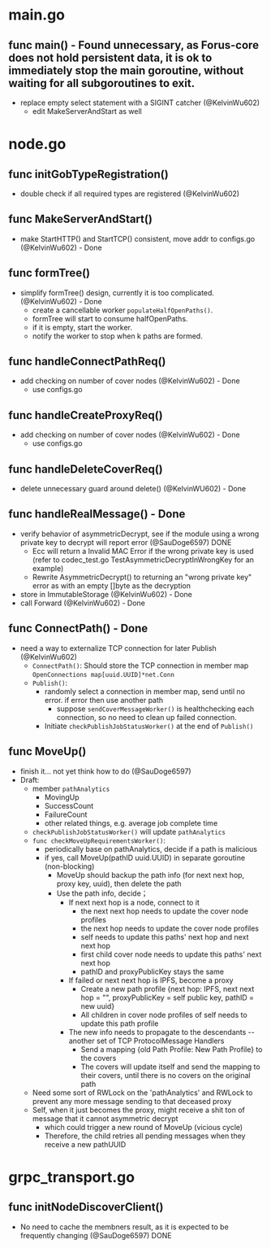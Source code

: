 # main.go

## func main() - Found unnecessary, as Forus-core does not hold persistent data, it is ok to immediately stop the main goroutine, without waiting for all subgoroutines to exit.

- replace empty select statement with a SIGINT catcher (@KelvinWu602)
    - edit MakeServerAndStart as well


# node.go

## func initGobTypeRegistration()

- double check if all required types are registered (@KelvinWu602)

## func MakeServerAndStart()

- make StartHTTP() and StartTCP() consistent, move addr to configs.go (@KelvinWu602) - Done

## func formTree()

- simplify formTree() design, currently it is too complicated. (@KelvinWu602) - Done
    - create a cancellable worker `populateHalfOpenPaths()`.
    - formTree will start to consume halfOpenPaths.
    - if it is empty, start the worker.
    - notify the worker to stop when k paths are formed.

## func handleConnectPathReq()

- add checking on number of cover nodes (@KelvinWu602) - Done
    - use configs.go

## func handleCreateProxyReq()

- add checking on number of cover nodes (@KelvinWu602) - Done
    - use configs.go

## func handleDeleteCoverReq()

- delete unnecessary guard around delete() (@KelvinWU602) - Done

## func handleRealMessage() - Done

- verify behavior of asymmetricDecrypt, see if the module using a wrong private key to decrypt will report error (@SauDoge6597) DONE
  - Ecc will return a Invalid MAC Error if the wrong private key is used (refer to codec_test.go TestAsymmetricDecryptInWrongKey for an example)
  - Rewrite AsymmetricDecrypt() to returning an "wrong private key" error as with an empty []byte as the decryption
- store in ImmutableStorage (@KelvinWu602) - Done
- call Forward (@KelvinWu602) - Done

## func ConnectPath() - Done

- need a way to externalize TCP connection for later Publish (@KelvinWu602)
    - `ConnectPath()`: Should store the TCP connection in member map `OpenConnections map[uuid.UUID]*net.Conn`
    - `Publish()`: 
        - randomly select a connection in member map, send until no error. if error then use another path
            - suppose `sendCoverMessageWorker()` is healthchecking each connection, so no need to clean up failed connection. 
        - Initiate `checkPublishJobStatusWorker()` at the end of `Publish()`

## func MoveUp()

- finish it... not yet think how to do (@SauDoge6597)
- Draft:
    - member `pathAnalytics`
        - MovingUp
        - SuccessCount
        - FailureCount
        - other related things, e.g. average job complete time
    - `checkPublishJobStatusWorker()` will update `pathAnalytics`
    - `func checkMoveUpRequirementsWorker()`: 
        - periodically base on pathAnalytics, decide if a path is malicious
        - if yes, call MoveUp(pathID uuid.UUID) in separate goroutine (non-blocking)
            - MoveUp should backup the path info (for next next hop, proxy key, uuid), then delete the path 
            - Use the path info, decide；
                - If next next hop is a node, connect to it
                    - the next next hop needs to update the cover node profiles
                    - the next hop needs to update the cover node profiles
                    - self needs to update this paths' next hop and next next hop
                    - first child cover node needs to update this paths' next next hop
                    - pathID and proxyPublicKey stays the same
                - If failed or next next hop is IPFS, become a proxy
                    - Create a new path profile {next hop: IPFS, next next hop = "", proxyPublicKey = self public key, pathID = new uuid}
                    - All children in cover node profiles of self needs to update this path profile 
                - The new info needs to propagate to the descendants -- another set of TCP ProtocolMessage Handlers
                    - Send a mapping {old Path Profile: New Path Profile} to the covers
                    - The covers will update itself and send the mapping to their covers, until there is no covers on the original path
    - Need some sort of RWLock on the 'pathAnalytics' and RWLock to prevent any more message sending to that deceased proxy
    - Self, when it just becomes the proxy, might receive a shit ton of message that it cannot asymmetric decrypt 
        - which could trigger a new round of MoveUp (vicious cycle)
        - Therefore, the child retries all pending messages when they receive a new pathUUID

# grpc_transport.go

## func initNodeDiscoverClient()

- No need to cache the membners result, as it is expected to be frequently changing (@SauDoge6597) DONE





